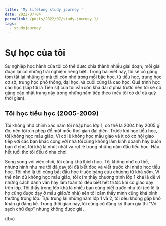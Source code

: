 ```yaml
---
title: 'My lifelong study journey '
date: 2022-07-04
permalink: /posts/2022/07/study-journey-1/
tags:
  - studyjourney
---
```


Sự học của tôi
======

Sự nghiệp học hành của tôi có thể được chia thành nhiều giai đoạn, mỗi giai đoạn lại có những trải nghiệm riêng biệt. Trong bài viết này, tôi sẽ cố gắng tóm tắt lại những gì mà tôi còn nhớ trong mỗi bậc học, từ tiểu học, trung học cơ sở, trung học phổ thông, đại học, và cuối cùng là cao học. Quá trình học cao học (sắp tới là Tiến sĩ) của tôi vẫn còn khá dài ở phía trước nên tôi sẽ cố gắng cập nhật trang này trong những năm tiếp theo (nếu tôi có dư dả quỹ thời gian).

Tôi học tiểu học (2005-2009)
------
Tôi không nhớ chính xác năm tôi nhập học lớp 1, có thể là 2004 hay 2005 gì đó, nên tôi xin phép để một mốc thời gian đại diện. Trước khi học tiểu học, tôi không học mẫu giáo. Vì có lẽ không học mẫu giáo và ít có cơ hội giao tiếp với các bạn khác cộng với nhà tôi cũng không làm kinh doanh hay buôn bán ở chợ, tôi khá là nhút nhát và rụt rè trong những năm đầu tiểu học. Hầu hết tuổi thơ tôi đều ở nhà chơi. 

Song song với việc chơi, tôi cũng khá thích học. Tôi không nhớ cụ thể, nhưng hình như mẹ tôi đã dạy tôi đã biết đọc và viết trước khi nhập học tiểu học. Tôi nhớ là tôi cũng bắt đầu học thuộc bảng cửu chương từ khá sớm. Vì thế nên dù không học mẫu giáo, tôi cảm thấy chương trình lớp 1 khá là dễ vì những cách đánh vần hay làm toán tôi đều biết hết trước khi cô giáo dạy trên lớp. Tôi thấy trong lớp khá là nhiều bạn cũng biết trước như tôi (có lẽ là họ cũng được dạy ở mẫu giáo/ở nhà) nên tôi cảm thấy mình cũng khá bình thường trong lớp. Tựu trung lại những năm lớp 1 và 2, tôi đều không gặp khó khăn gì đáng kể. Trong thời gian này, tôi cũng có đăng ký tham gia thi "Vở sạch chữ đẹp" nhưng không được giải. 

(tbu)